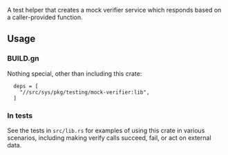 A test helper that creates a mock verifier service which responds based on a
caller-provided function.

## Usage

### BUILD.gn
Nothing special, other than including this crate:

```
  deps = [
    "//src/sys/pkg/testing/mock-verifier:lib",
  ]
```

### In tests
See the tests in `src/lib.rs` for examples of using this crate in various scenarios,
including making verify calls succeed, fail, or act on external data.